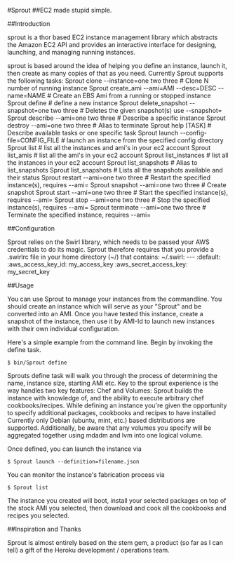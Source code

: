 #Sprout
##EC2 made stupid simple.

##Introduction

sprout is a thor based EC2 instance management library which abstracts the Amazon EC2 API and provides an interactive interface for designing, launching, and managing running instances.

sprout is based around the idea of helping you define an instance, launch it, then create as many copies of that as you need. Currently Sprout supports the following tasks:
  Sprout clone --instance=one two three                # Clone N number of running instance
  Sprout create_ami --ami=AMI --desc=DESC --name=NAME  # Create an EBS Ami from a running or stopped instance
  Sprout define                                        # define a new instance
  Sprout delete_snapshot --snapshot=one two three      # Deletes the given snapshot(s) use --snapshot=
  Sprout describe --ami=one two three                  # Describe a specific instance
  Sprout destroy --ami=one two three                   # Alias to terminate
  Sprout help [TASK]                                   # Describe available tasks or one specific task
  Sprout launch --config-file=CONFIG_FILE              # launch an instance from the specified config directory
  Sprout list                                          # list all the instances and ami's in your ec2 account
  Sprout list_amis                                     # list all the ami's in your ec2 account
  Sprout list_instances                                # list all the instances in your ec2 account
  Sprout list_snapshots                                # Alias to list_snapshots
  Sprout list_snapshots                                # Lists all the snapshots available and their status
  Sprout restart --ami=one two three                   # Restart the specified instance(s), requires --ami=
  Sprout snapshot --ami=one two three                  # Create snapshot
  Sprout start --ami=one two three                     # Start the specified instance(s), requires --ami=
  Sprout stop --ami=one two three                      # Stop the specified instance(s), requires --ami=
  Sprout terminate --ami=one two three                 # Terminate the specified instance, requires --ami=

##Configuration

Sprout relies on the Swirl library, which needs to be passed your AWS credentials to do its magic.  Sprout therefore requires that you provide a .swirlrc file in your home directory (~/) that contains:
~/.swirl:
	---
	:default: 
	  :aws_access_key_id: my_access_key
	  :aws_secret_access_key: my_secret_key

##Usage

You can use Sprout to manage your instances from the commandline. You should create an instance which will serve as your "Sprout" and be converted into an AMI.
Once you have tested this instance, create a snapshot of the instance, then use it by AMI-Id to launch new instances with their own individual configuration.

Here's a simple example from the command line. Begin by invoking the define task.

    $ bin/Sprout define

Sprouts define task will walk you through the process of determining the name, instance size, starting AMI etc.
Key to the sprout experience is the way handles two key features: Chef and Volumes:
    Sprout builds the instance with knowledge of, and the ability to execute arbitrary chef cookbooks/recipes.
    While defining an instance you're given the opportunity to specify additional packages, cookbooks and recipes to have installed
    Currently only Debian (ubuntu, mint, etc.) based distributions are supported.
    Additionally, be aware that any volumes you specify will be aggregated together using mdadm and lvm into one logical volume.

Once defined, you can launch the instance via

    $ Sprout launch --definition=filename.json

You can monitor the instance's fabrication process via

    $ Sprout list

The instance you created will boot, install your selected packages on top of the stock AMI you selected, then download and cook all the cookbooks and recipes you selected.

##Inspiration and Thanks

Sprout is almost entirely based on the stem gem, a product (so far as I can tell) a gift of the Heroku development / operations team. 